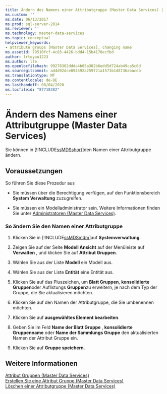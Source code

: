 ```yaml
---
title: Ändern des Namens einer Attributgruppe (Master Data Services) | Microsoft-Dokumentation
ms.custom: ''
ms.date: 06/13/2017
ms.prod: sql-server-2014
ms.reviewer: ''
ms.technology: master-data-services
ms.topic: conceptual
helpviewer_keywords:
- attribute groups [Master Data Services], changing name
ms.assetid: 79510fcf-4c83-4426-bdd4-15b4170ecfbd
author: lrtoyou1223
ms.author: lle
ms.openlocfilehash: 99278302ddda4b05a302b6edd5d724ab49ca5c0d
ms.sourcegitcommit: ad4d92dce894592a259721a1571b1d8736abacdb
ms.translationtype: MT
ms.contentlocale: de-DE
ms.lasthandoff: 08/04/2020
ms.locfileid: "87718382"
---
```

# <a name="change-an-attribute-group-name-master-data-services"></a>Ändern des Namens einer Attributgruppe (Master Data Services)
  Sie können in [!INCLUDE[ssMDSshort](../includes/ssmdsshort-md.md)]den Namen einer Attributgruppe ändern.  
  
## <a name="prerequisites"></a>Voraussetzungen  
 So führen Sie diese Prozedur aus  
  
-   Sie müssen über die Berechtigung verfügen, auf den Funktionsbereich **System Verwaltung** zuzugreifen.  
  
-   Sie müssen ein Modelladministrator sein. Weitere Informationen finden Sie unter [Administratoren &#40;Master Data Services&#41;](administrators-master-data-services.md).  
  
### <a name="to-change-an-attribute-group-name"></a>So ändern Sie den Namen einer Attributgruppe  
  
1.  Klicken Sie in [!INCLUDE[ssMDSmdm](../includes/ssmdsmdm-md.md)]auf **Systemverwaltung**.  
  
2.  Zeigen Sie auf der Seite **Modell Ansicht** auf der Menüleiste auf **Verwalten** , und klicken Sie auf **Attribut Gruppen**.  
  
3.  Wählen Sie aus der Liste **Modell** ein Modell aus.  
  
4.  Wählen Sie aus der Liste **Entität** eine Entität aus.  
  
5.  Klicken Sie auf das Pluszeichen, um **Blatt Gruppen**, **konsolidierte Gruppen**oder Auflistungs **Gruppen**zu erweitern, je nach dem Typ der Gruppe, die Sie aktualisieren möchten.  
  
6.  Klicken Sie auf den Namen der Attributgruppe, die Sie umbenennen möchten.  
  
7.  Klicken Sie auf **ausgewähltes Element bearbeiten**.  
  
8.  Geben Sie im Feld **Name der Blatt Gruppe** , **konsolidierte Gruppenname** oder **Name der Sammlungs Gruppe** den aktualisierten Namen der Attribut Gruppe ein.  
  
9. Klicken Sie auf **Gruppe speichern**.  
  
## <a name="see-also"></a>Weitere Informationen  
 [Attribut Gruppen &#40;Master Data Services&#41;](../../2014/master-data-services/attribute-groups-master-data-services.md)   
 [Erstellen Sie eine Attribut Gruppe &#40;Master Data Services&#41;](../../2014/master-data-services/create-an-attribute-group-master-data-services.md)   
 [Löschen einer Attributgruppe &#40;Master Data Services&#41;](../../2014/master-data-services/delete-an-attribute-group-master-data-services.md)  
  
  

